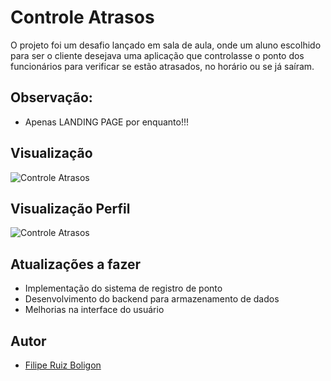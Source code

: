# Controle Atrasos

O projeto foi um desafio lançado em sala de aula, onde um aluno escolhido para ser o cliente desejava uma aplicação que controlasse o ponto dos funcionários para verificar se estão atrasados, no horário ou se já saíram.  

## Observação:
- Apenas LANDING PAGE por enquanto!!!

## Visualização  
![Controle Atrasos](https://i.imgur.com/0dJHKpV.png)

## Visualização Perfil  
![Controle Atrasos](https://i.imgur.com/OFeJWRU.png)

## Atualizações a fazer
- Implementação do sistema de registro de ponto
- Desenvolvimento do backend para armazenamento de dados
- Melhorias na interface do usuário

## Autor
- [Filipe Ruiz Boligon](https://github.com/filiperuizb)

